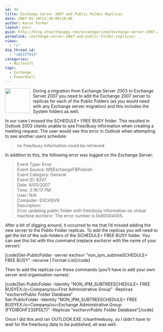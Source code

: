 ```yaml
---
id: 44
title: Exchange Server 2007 and Public Folder Replicas
date: 2007-05-10T23:39:00+10:00
author: Aaron Parker
layout: post
guid: http://blog.stealthpuppy.com/uncategorized/exchange-server-2007-and-public-folder-replicas
permalink: /exchange-server-2007-and-public-folder-replicas/
views:
  - "1"
dsq_thread_id:
  - "195377913"
categories:
  - Microsoft
tags:
  - Exchange
  - PowerShell
---
```

<img class="alignleft" style="margin-left: 0px; margin-right: 10px;" src="http://stealthpuppy.com/wp-content/uploads/2007/05/exchange.png" alt="" width="82" height="82" align="left" />During a migration from Exchange Server 2003 to Exchange Server 2007 you need to add the Exchange 2007 server to replicas for each of the Public Folders (as you would need with any Exchange server migration) and this includes the System folders as well.

In our case I missed the SCHEDULE+ FREE BUSY folder. This resulted in Outlook 2003 clients unable to see Free/Busy information when creating a meeting request. The user would see this error in Outlook when attempting to see another users schedule:

> no free/busy information could be retrieved

In addition to this, the following error was logged on the Exchange Server:

> Event Type: Error  
> Event Source: MSExchangeFBPublish  
> Event Category: General  
> Event ID: 8207  
> Date: 8/05/2007  
> Time: 3:16:17 PM  
> User: N/A  
> Computer: EXCHSVR  
> Description:  
> Error updating public folder with free/busy information on virtual machine exchsrvr. The error number is 0x80004005.

After a bit of digging around, it occurred to me that I&#8217;d missed adding the new server to the Public Folder replicas. To add the replicas you will need to get the list of the sub-folders of the SCHEDULE+ FREE BUSY folder. You can see this list with this command (replace _exchsrvr_ with the name of your server):

[code]Get-PublicFolder -server exchsvr "non\_ipm\_subtreeSCHEDULE+ FREE BUSY" -recurse | Format-List[/code]

Then to add the replicas run these commands (you&#8217;ll have to add your own server and organisation names):

[code]Set-PublicFolder -Identity "NON\_IPM\_SUBTREESCHEDULE+ FREE BUSYEX:/o=Company/ou=First Administrative Group" -Replicas "exchsrvrPublic Folder Database"  
Set-PublicFolder -Identity "NON\_IPM\_SUBTREESCHEDULE+ FREE BUSYEX:/o=Company/ou=Exchange Administrative Group (FYDIBOHF23SPDLT)" -Replicas "exchsrvrPublic Folder Database"[/code]

Once I did this and ran OUTLOOK.EXE /cleanfreebusy, so I didn&#8217;t have to wait for the free/busy data to be published, all was well.